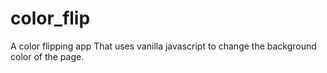 # color_flip
A color flipping app That uses vanilla javascript to change the background color of the page. 
